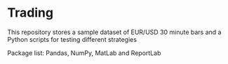 # Trading

This repository stores a sample dataset of EUR/USD 30 minute bars and a Python
scripts for testing different strategies

Package list:
Pandas, NumPy, MatLab and ReportLab

